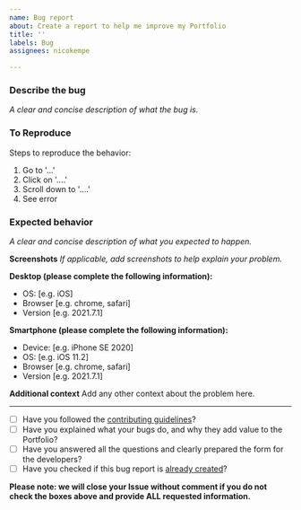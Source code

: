 ```yaml
---
name: Bug report
about: Create a report to help me improve my Portfolio
title: ''
labels: Bug
assignees: nicokempe

---
```


### **Describe the bug**
_A clear and concise description of what the bug is._

### **To Reproduce**
Steps to reproduce the behavior:
1. Go to '...'
2. Click on '....'
3. Scroll down to '....'
4. See error

### **Expected behavior**
_A clear and concise description of what you expected to happen._

**Screenshots**
_If applicable, add screenshots to help explain your problem._

**Desktop (please complete the following information):**
 - OS: [e.g. iOS]
 - Browser [e.g. chrome, safari]
 - Version [e.g. 2021.7.1]

**Smartphone (please complete the following information):**
 - Device: [e.g. iPhone SE 2020]
 - OS: [e.g. iOS 11.2]
 - Browser [e.g. chrome, safari]
 - Version [e.g. 2021.7.1]

**Additional context**
Add any other context about the problem here.

-----

- [ ] Have you followed the [contributing guidelines](https://github.com/nicokempe/Portfolio/blob/production/docs/contributing.md)?
- [ ] Have you explained what your bugs do, and why they add value to the Portfolio?
- [ ] Have you answered all the questions and clearly prepared the form for the developers? 
- [ ] Have you checked if this bug report is [already created](https://github.com/nicokempe/Portfolio/issues?q=is%3Aissue+is%3Aopen+)?

**Please note: we will close your Issue without comment if you do not check the boxes above and provide ALL requested information.**
